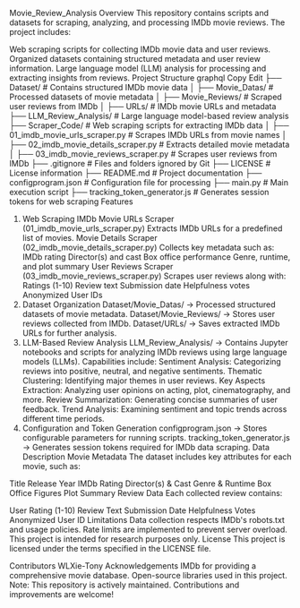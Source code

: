 Movie_Review_Analysis
Overview
This repository contains scripts and datasets for scraping, analyzing, and processing IMDb movie reviews. The project includes:

Web scraping scripts for collecting IMDb movie data and user reviews.
Organized datasets containing structured metadata and user review information.
Large language model (LLM) analysis for processing and extracting insights from reviews.
Project Structure
graphql
Copy
Edit
├── Dataset/                               # Contains structured IMDb movie data
│   ├── Movie_Datas/                       # Processed datasets of movie metadata
│   ├── Movie_Reviews/                     # Scraped user reviews from IMDb
│   ├── URLs/                              # IMDb movie URLs and metadata
├── LLM_Review_Analysis/                   # Large language model-based review analysis
├── Scraper_Code/                          # Web scraping scripts for extracting IMDb data
│   ├── 01_imdb_movie_urls_scraper.py      # Scrapes IMDb URLs from movie names
│   ├── 02_imdb_movie_details_scraper.py   # Extracts detailed movie metadata
│   ├── 03_imdb_movie_reviews_scraper.py   # Scrapes user reviews from IMDb
├── .gitignore                             # Files and folders ignored by Git
├── LICENSE                                # License information
├── README.md                              # Project documentation
├── configprogram.json                     # Configuration file for processing
├── main.py                                # Main execution script
├── tracking_token_generator.js            # Generates session tokens for web scraping
Features
1. Web Scraping
IMDb Movie URLs Scraper (01_imdb_movie_urls_scraper.py)
Extracts IMDb URLs for a predefined list of movies.
Movie Details Scraper (02_imdb_movie_details_scraper.py)
Collects key metadata such as:
IMDb rating
Director(s) and cast
Box office performance
Genre, runtime, and plot summary
User Reviews Scraper (03_imdb_movie_reviews_scraper.py)
Scrapes user reviews along with:
Ratings (1-10)
Review text
Submission date
Helpfulness votes
Anonymized User IDs
2. Dataset Organization
Dataset/Movie_Datas/ → Processed structured datasets of movie metadata.
Dataset/Movie_Reviews/ → Stores user reviews collected from IMDb.
Dataset/URLs/ → Saves extracted IMDb URLs for further analysis.
3. LLM-Based Review Analysis
LLM_Review_Analysis/ → Contains Jupyter notebooks and scripts for analyzing IMDb reviews using large language models (LLMs).
Capabilities include:
Sentiment Analysis: Categorizing reviews into positive, neutral, and negative sentiments.
Thematic Clustering: Identifying major themes in user reviews.
Key Aspects Extraction: Analyzing user opinions on acting, plot, cinematography, and more.
Review Summarization: Generating concise summaries of user feedback.
Trend Analysis: Examining sentiment and topic trends across different time periods.
4. Configuration and Token Generation
configprogram.json → Stores configurable parameters for running scripts.
tracking_token_generator.js → Generates session tokens required for IMDb data scraping.
Data Description
Movie Metadata
The dataset includes key attributes for each movie, such as:

Title
Release Year
IMDb Rating
Director(s) & Cast
Genre & Runtime
Box Office Figures
Plot Summary
Review Data
Each collected review contains:

User Rating (1-10)
Review Text
Submission Date
Helpfulness Votes
Anonymized User ID
Limitations
Data collection respects IMDb's robots.txt and usage policies.
Rate limits are implemented to prevent server overload.
This project is intended for research purposes only.
License
This project is licensed under the terms specified in the LICENSE file.

Contributors
WLXie-Tony
Acknowledgements
IMDb for providing a comprehensive movie database.
Open-source libraries used in this project.
Note:
This repository is actively maintained. Contributions and improvements are welcome!

